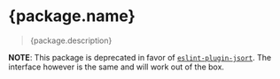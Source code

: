 # {package.name}

> {package.description}

**NOTE**:
This package is deprecated in favor of [`eslint-plugin-jsort`](https://www.npmjs.com/package/eslint-plugin-jsort).
The interface however is the same and will work out of the box.

